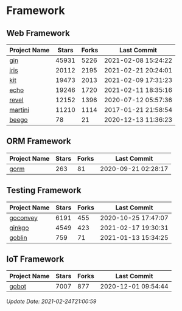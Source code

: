 # Framework

## Web Framework
| Project Name | Stars | Forks | Last Commit |
| ------------ | ----- | ----- | ----------- |
| [gin](https://github.com/gin-gonic/gin) | 45931 | 5226 | 2021-02-08 15:24:22 |
| [iris](https://github.com/kataras/iris) | 20112 | 2195 | 2021-02-21 20:24:01 |
| [kit](https://github.com/go-kit/kit) | 19473 | 2013 | 2021-02-09 17:31:23 |
| [echo](https://github.com/labstack/echo) | 19246 | 1720 | 2021-02-11 18:35:16 |
| [revel](https://github.com/revel/revel) | 12152 | 1396 | 2020-07-12 05:57:36 |
| [martini](https://github.com/go-martini/martini) | 11210 | 1114 | 2017-01-21 21:58:54 |
| [beego](https://github.com/astaxie/beego) | 78 | 21 | 2020-12-13 11:36:23 |

## ORM Framework
| Project Name | Stars | Forks | Last Commit |
| ------------ | ----- | ----- | ----------- |
| [gorm](https://github.com/jinzhu/gorm) | 263 | 81 | 2020-09-21 02:28:17 |

## Testing Framework
| Project Name | Stars | Forks | Last Commit |
| ------------ | ----- | ----- | ----------- |
| [goconvey](https://github.com/smartystreets/goconvey) | 6191 | 455 | 2020-10-25 17:47:07 |
| [ginkgo](https://github.com/onsi/ginkgo) | 4549 | 423 | 2021-02-17 19:30:31 |
| [goblin](https://github.com/franela/goblin) | 759 | 71 | 2021-01-13 15:34:25 |

## IoT Framework
| Project Name | Stars | Forks | Last Commit |
| ------------ | ----- | ----- | ----------- |
| [gobot](https://github.com/hybridgroup/gobot) | 7007 | 877 | 2020-12-01 09:54:44 |

*Update Date: 2021-02-24T21:00:59*
